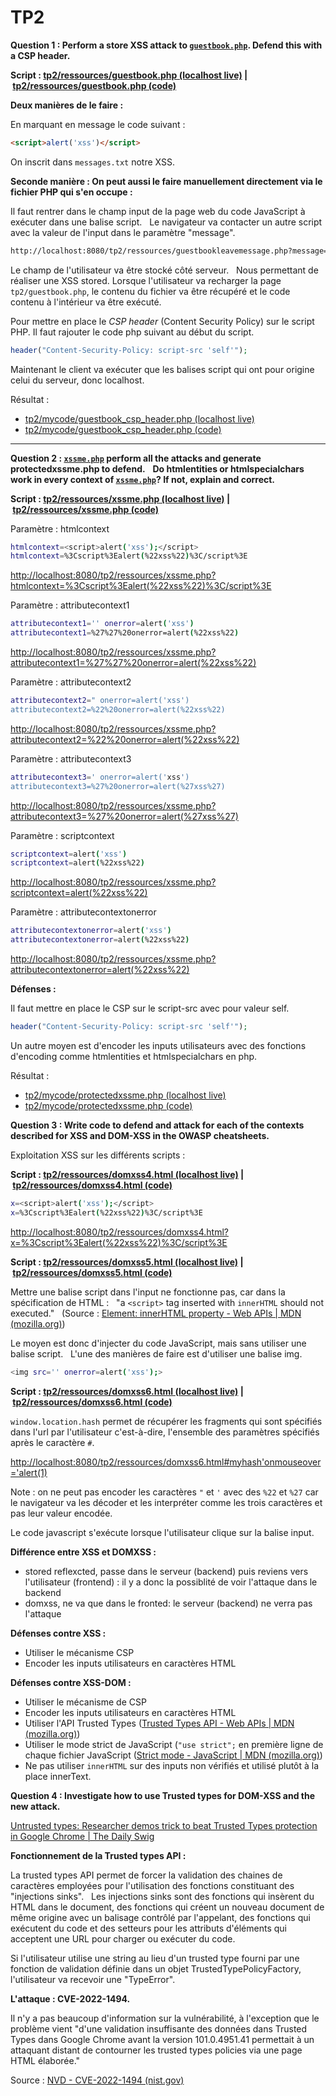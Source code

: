 # TP2

**Question 1 : Perform a store XSS attack to [`guestbook.php`](http://localhost:8080/tp2/ressources/guestbook.php). Defend this with a CSP header.**

**Script : [tp2/ressources/guestbook.php (localhost live)](http://localhost:8080/tp2/ressources/guestbook.php) | [tp2/ressources/guestbook.php (code)](/src/tp2/ressources/guestbook.php)**

**Deux manières de le faire :**

En marquant en message le code suivant :

```html
<script>alert('xss')</script>
```

On inscrit dans `messages.txt` notre XSS.

**Seconde manière : On peut aussi le faire manuellement directement via le fichier PHP qui s'en occupe :**

Il faut rentrer dans le champ input de la page web du code JavaScript à exécuter dans une balise script.  
Le navigateur va contacter un autre script avec la valeur de l'input dans le paramètre "message".

```bash
http://localhost:8080/tp2/ressources/guestbookleavemessage.php?message=<script>alert('xss')</script>
```

Le champ de l'utilisateur va être stocké côté serveur.  
Nous permettant de réaliser une XSS stored. Lorsque l'utilisateur va recharger la page `tp2/guestbook.php`, le contenu du fichier va être récupéré et le code contenu à l'intérieur va être exécuté.

Pour mettre en place le *CSP  header* (Content Security Policy) sur le script PHP. Il faut rajouter le code php suivant au début du script.

```php
header("Content-Security-Policy: script-src 'self'");
```

Maintenant le client va exécuter que les balises script qui ont pour origine celui du serveur, donc localhost.

Résultat :

- [tp2/mycode/guestbook_csp_header.php (localhost live)](http://localhost:8080/tp2/mycode/guestbook_csp_header.php)
- [tp2/mycode/guestbook_csp_header.php (code)](/src/tp2/mycode/guestbook_csp_header.php)

---

**Question 2 : [`xssme.php`](http://localhost:8080/tp2/ressources/xssme.php) perform all the attacks and generate protectedxssme.php to defend.**  
**Do htmlentities or htmlspecialchars work in every context of [`xssme.php`](http://localhost:8080/tp2/ressources/xssme.php)? If not, explain and correct.**

**Script : [tp2/ressources/xssme.php (localhost live)](http://localhost:8080/tp2/ressources/xssme.php) | [tp2/ressources/xssme.php (code)](/src/tp2/ressources/xssme.php)**

Paramètre : htmlcontext

```bash
htmlcontext=<script>alert('xss');</script>
htmlcontext=%3Cscript%3Ealert(%22xss%22)%3C/script%3E
```

<http://localhost:8080/tp2/ressources/xssme.php?htmlcontext=%3Cscript%3Ealert(%22xss%22)%3C/script%3E>

Paramètre : attributecontext1

```bash
attributecontext1='' onerror=alert('xss')
attributecontext1=%27%27%20onerror=alert(%22xss%22)
```

<http://localhost:8080/tp2/ressources/xssme.php?attributecontext1=%27%27%20onerror=alert(%22xss%22)>

Paramètre : attributecontext2

```bash
attributecontext2=" onerror=alert('xss')
attributecontext2=%22%20onerror=alert(%22xss%22)
```

<http://localhost:8080/tp2/ressources/xssme.php?attributecontext2=%22%20onerror=alert(%22xss%22)>

Paramètre : attributecontext3

```bash
attributecontext3=' onerror=alert('xss')
attributecontext3=%27%20onerror=alert(%27xss%27)
```

<http://localhost:8080/tp2/ressources/xssme.php?attributecontext3=%27%20onerror=alert(%27xss%27)>

Paramètre : scriptcontext

```bash
scriptcontext=alert('xss')
scriptcontext=alert(%22xss%22)
```

<http://localhost:8080/tp2/ressources/xssme.php?scriptcontext=alert(%22xss%22)>

Paramètre : attributecontextonerror

```bash
attributecontextonerror=alert('xss')
attributecontextonerror=alert(%22xss%22)
```

<http://localhost:8080/tp2/ressources/xssme.php?attributecontextonerror=alert(%22xss%22)>

**Défenses :**

Il faut mettre en place le CSP sur le script-src avec pour valeur self.

```php
header("Content-Security-Policy: script-src 'self'");
```

Un autre moyen est d'encoder les inputs utilisateurs avec des fonctions d'encoding comme htmlentities et htmlspecialchars en php.

Résultat :

- [tp2/mycode/protectedxssme.php (localhost live)](http://localhost:8080/tp2/mycode/protectedxssme.php)
- [tp2/mycode/protectedxssme.php (code)](/src/tp2/mycode/protectedxssme.php)

**Question 3 : Write code to defend and attack for each of the contexts described for XSS and DOM-XSS in the OWASP cheatsheets.**

Exploitation XSS sur les différents scripts :

**Script : [tp2/ressources/domxss4.html (localhost live)](http://localhost:8080/tp2/ressources/domxss4.html) | [tp2/ressources/domxss4.html (code)](/src/tp2/ressources/domxss4.html)**

```bash
x=<script>alert('xss');</script>
x=%3Cscript%3Ealert(%22xss%22)%3C/script%3E
```

<http://localhost:8080/tp2/ressources/domxss4.html?x=%3Cscript%3Ealert(%22xss%22)%3C/script%3E>

**Script : [tp2/ressources/domxss5.html (localhost live)](http://localhost:8080/tp2/ressources/domxss5.html) | [tp2/ressources/domxss5.html (code)](/src/tp2/ressources/domxss5.html)**

Mettre une balise script dans l'input ne fonctionne pas, car dans la spécification de HTML :  
"a `<script>` tag inserted with `innerHTML` should not executed."  
(Source : [Element: innerHTML property - Web APIs | MDN (mozilla.org)](https://developer.mozilla.org/en-US/docs/Web/API/Element/innerHTML))

Le moyen est donc d'injecter du code JavaScript, mais sans utiliser une balise script.  
L'une des manières de faire est d'utiliser une balise img.

```bash
<img src='' onerror=alert('xss');>
```

**Script : [tp2/ressources/domxss6.html (localhost live)](http://localhost:8080/tp2/ressources/domxss6.html) | [tp2/ressources/domxss6.html (code)](/src/tp2/ressources/domxss6.html)**

`window.location.hash` permet de récupérer les fragments qui sont spécifiés dans l'url par l'utilisateur c'est-à-dire, l'ensemble des paramètres spécifiés après le caractère `#`.

[http://localhost:8080/tp2/ressources/domxss6.html#myhash'onmouseover='alert(1)](
http://localhost:8080/tp2/ressources/domxss6.html#myhash'onmouseover='alert(1))

Note : on ne peut pas encoder les caractères `"` et `'` avec des `%22` et `%27` car le navigateur va les décoder et les interpréter comme les trois caractères et pas leur valeur encodée.

Le code javascript s'exécute lorsque l'utilisateur clique sur la balise input.

**Différence entre XSS et DOMXSS :**

- stored reflexcted, passe dans le serveur (backend) puis reviens vers l'utilisateur (frontend) : il y a donc la possiblité de voir l'attaque dans le backend
- domxss, ne va que dans le fronted: le serveur (backend) ne verra pas l'attaque

**Défenses contre XSS :**

- Utiliser le mécanisme CSP
- Encoder les inputs utilisateurs en caractères HTML

**Défenses contre XSS-DOM :**

- Utiliser le mécanisme de CSP
- Encoder les inputs utilisateurs en caractères HTML
- Utiliser l'API Trusted Types ([Trusted Types API - Web APIs | MDN (mozilla.org)](https://developer.mozilla.org/en-US/docs/Web/API/Trusted_Types_API))
- Utiliser le mode strict de JavaScript (`"use strict";` en première ligne de chaque fichier JavaScript ([Strict mode - JavaScript | MDN (mozilla.org)](https://developer.mozilla.org/en-US/docs/Web/JavaScript/Reference/Strict_mode))
- Ne pas utiliser `innerHTML` sur des inputs non vérifiés et utilisé plutôt à la place innerText.

**Question 4 : Investigate how to use Trusted types for DOM-XSS and the new attack.**

[Untrusted types: Researcher demos trick to beat Trusted Types protection in Google Chrome | The Daily Swig](https://portswigger.net/daily-swig/untrusted-types-researcher-demos-trick-to-beat-trusted-types-protection-in-google-chrome)

**Fonctionnement de la Trusted types API :**

La trusted types API permet de forcer la validation des chaines de caractères employées pour l'utilisation des fonctions constituant des "injections sinks".  
Les injections sinks sont des fonctions qui insèrent du HTML dans le document, des fonctions qui créent un nouveau document de même origine avec un balisage contrôlé par l'appelant, des fonctions qui exécutent du code et des setteurs pour les attributs d'éléments qui acceptent une URL pour charger ou exécuter du code.

Si l'utilisateur utilise une string au lieu d'un trusted type fourni par une fonction de validation définie dans un objet TrustedTypePolicyFactory, l'utilisateur va recevoir une "TypeError".

**L'attaque : CVE-2022-1494.**

Il n'y a pas beaucoup d'information sur la vulnérabilité, à l'exception que le problème vient "d'une validation insuffisante des données dans Trusted Types dans Google Chrome avant la version 101.0.4951.41 permettait à un attaquant distant de contourner les trusted types policies via une page HTML élaborée."

Source : [NVD - CVE-2022-1494 (nist.gov)](https://nvd.nist.gov/vuln/detail/CVE-2022-1494)
